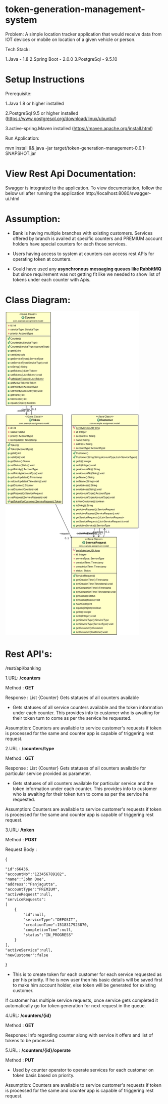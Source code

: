 # token-generation-management-system

Problem: A simple location tracker application that would receive data from IOT devices or mobile on location of a given vehicle or person.

Tech Stack:

1.Java - 1.8
2.Spring Boot - 2.0.0
3.PostgreSql - 9.5.10

# Setup Instructions
Prerequisite:

1.Java 1.8 or higher installed

2.PostgreSql 9.5 or higher installed (https://www.postgresql.org/download/linux/ubuntu/)

3.active-spring.Maven installed (https://maven.apache.org/install.html)

Run Application:

mvn install && java -jar target/token-generation-management-0.0.1-SNAPSHOT.jar

# View Rest Api Documentation:
Swagger is integrated to the application. To view documentation, follow the below url after running the application http://localhost:8080/swagger-ui.html

# Assumption:
- Bank is having multiple branches with existing customers. Services offered by branch is availed at specific counters and PREMIUM account holders have special counters for each those services.
 

- Users having access to system at counters can access rest APIs for operating token at counters.


- Could have used any **asynchronous messaging queues like RabbitMQ** but since requirement was not getting fit like we needed to show list of tokens under each counter with Apis.

# Class Diagram:
![alt text](src/main/resources/class-diagram.png)

# Rest API's:
/rest/api/banking

1.URL: **/counters**

Method : **GET** 

Response : List {Counter} Gets statuses of all counters available

- Gets statuses of all service counters available and the token information under each counter. This provides info to customer who is awaiting for their token turn to come as per the service he requested.

Assumption: Counters are available to service customer's requests if token is processed for the same and counter app is capable of triggering rest request.

2.URL : **/counters/type** 

Method : **GET** 

Response : List {Counter} Gets statuses of all counters available for particular service provided as parameter.

- Gets statuses of all counters available for particular service and the token information under each counter. This provides info to customer who is awaiting for their token turn to come as per the service he requested.

Assumption: Counters are available to service customer's requests if token is processed for the same and counter app is capable of triggering rest request.

3.URL: **/token**

Method : **POST** 

Request Body : 

{ 

	"id":66436,
	"accountNo":"123456789102",
	"name":"John Doe",
	"address":"Panjagutta",
	"accountType":"PREMIUM",
	"activeRequest":null,
	"serviceRequests":
	[
		{
			"id":null,
			"serviceType":"DEPOSIT",
			"creationTime":1518317923870,
			"completionTime":null,
			"status":"IN_PROGRESS"
		}
	],
	"activeService":null,
	"newCustomer":false

} 


- This is to create token for each customer for each service requested as per his priority. If he is new user then his basic details will be saved first to make him account holder, else token will be generated for existing customer.


If customer has multiple service requests, once service gets completed it automatically go for token generation for next request in the queue.

4.URL: **/counters/{id}**

Method : **GET** 

Response: Info regarding counter along with service it offers and list of tokens to be processed.

5.URL : **/counters/{id}/operate**

Method : **PUT** 

- Used by counter operator to operate services for each customer on token basis based on priority.

Assumption: Counters are available to service customer's requests if token is processed for the same and counter app is capable of triggering rest request.


 
